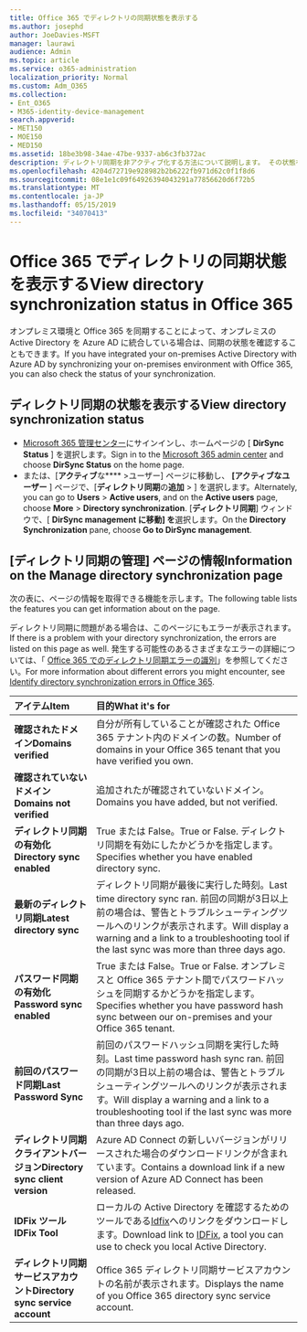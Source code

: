 ```yaml
---
title: Office 365 でディレクトリの同期状態を表示する
ms.author: josephd
author: JoeDavies-MSFT
manager: laurawi
audience: Admin
ms.topic: article
ms.service: o365-administration
localization_priority: Normal
ms.custom: Adm_O365
ms.collection:
- Ent_O365
- M365-identity-device-management
search.appverid:
- MET150
- MOE150
- MED150
ms.assetid: 18be3b98-34ae-47be-9337-ab6c3fb372ac
description: ディレクトリ同期を非アクティブ化する方法について説明します。 その状態を表示することもできます。
ms.openlocfilehash: 4204d72719e928982b2b6222fb971d62c0f1f8d6
ms.sourcegitcommit: 08e1e1c09f64926394043291a77856620d6f72b5
ms.translationtype: MT
ms.contentlocale: ja-JP
ms.lasthandoff: 05/15/2019
ms.locfileid: "34070413"
---
```

# <a name="view-directory-synchronization-status-in-office-365"></a><span data-ttu-id="3a33b-104">Office 365 でディレクトリの同期状態を表示する</span><span class="sxs-lookup"><span data-stu-id="3a33b-104">View directory synchronization status in Office 365</span></span>

<span data-ttu-id="3a33b-105">オンプレミス環境と Office 365 を同期することによって、オンプレミスの Active Directory を Azure AD に統合している場合は、同期の状態を確認することもできます。</span><span class="sxs-lookup"><span data-stu-id="3a33b-105">If you have integrated your on-premises Active Directory with Azure AD by synchronizing your on-premises environment with Office 365, you can also check the status of your synchronization.</span></span>
  
## <a name="view-directory-synchronization-status"></a><span data-ttu-id="3a33b-106">ディレクトリ同期の状態を表示する</span><span class="sxs-lookup"><span data-stu-id="3a33b-106">View directory synchronization status</span></span>

- <span data-ttu-id="3a33b-107">[Microsoft 365 管理センター](https://admin.microsoft.com)にサインインし、ホームページの [ **DirSync Status** ] を選択します。</span><span class="sxs-lookup"><span data-stu-id="3a33b-107">Sign in to the [Microsoft 365 admin center](https://admin.microsoft.com) and choose **DirSync Status** on the home page.</span></span>
- <span data-ttu-id="3a33b-108">または、[**アクティブ**な\*\*\*\* \>ユーザー] ページに移動し、 **[アクティブなユーザー** ] ページで、[**ディレクトリ同期**の**追加** \> ] を選択します。</span><span class="sxs-lookup"><span data-stu-id="3a33b-108">Alternately, you can go to **Users** \> **Active users**, and on the **Active users** page, choose **More** \> **Directory synchronization**.</span></span> <span data-ttu-id="3a33b-109">[**ディレクトリ同期**] ウィンドウで、[ **DirSync management に移動] を**選択します。</span><span class="sxs-lookup"><span data-stu-id="3a33b-109">On the **Directory Synchronization** pane, choose **Go to DirSync management**.</span></span>

## <a name="information-on-the-manage-directory-synchronization-page"></a><span data-ttu-id="3a33b-110">[ディレクトリ同期の管理] ページの情報</span><span class="sxs-lookup"><span data-stu-id="3a33b-110">Information on the Manage directory synchronization page</span></span>

<span data-ttu-id="3a33b-111">次の表に、ページの情報を取得できる機能を示します。</span><span class="sxs-lookup"><span data-stu-id="3a33b-111">The following table lists the features you can get information about on the page.</span></span>
  
<span data-ttu-id="3a33b-112">ディレクトリ同期に問題がある場合は、このページにもエラーが表示されます。</span><span class="sxs-lookup"><span data-stu-id="3a33b-112">If there is a problem with your directory synchronization, the errors are listed on this page as well.</span></span> <span data-ttu-id="3a33b-113">発生する可能性のあるさまざまなエラーの詳細については、「 [Office 365 でのディレクトリ同期エラーの識別](identify-directory-synchronization-errors.md)」を参照してください。</span><span class="sxs-lookup"><span data-stu-id="3a33b-113">For more information about different errors you might encounter, see [Identify directory synchronization errors in Office 365](identify-directory-synchronization-errors.md).</span></span>
  
|<span data-ttu-id="3a33b-114">**アイテム**</span><span class="sxs-lookup"><span data-stu-id="3a33b-114">**Item**</span></span>|<span data-ttu-id="3a33b-115">**目的**</span><span class="sxs-lookup"><span data-stu-id="3a33b-115">**What it's for**</span></span>|
|:-----|:-----|
|<span data-ttu-id="3a33b-116">**確認されたドメイン**</span><span class="sxs-lookup"><span data-stu-id="3a33b-116">**Domains verified**</span></span> | <span data-ttu-id="3a33b-117">自分が所有していることが確認された Office 365 テナント内のドメインの数。</span><span class="sxs-lookup"><span data-stu-id="3a33b-117">Number of domains in your Office 365 tenant that you have verified you own.</span></span> |
|<span data-ttu-id="3a33b-118">**確認されていないドメイン**</span><span class="sxs-lookup"><span data-stu-id="3a33b-118">**Domains not verified**</span></span> | <span data-ttu-id="3a33b-119">追加されたが確認されていないドメイン。</span><span class="sxs-lookup"><span data-stu-id="3a33b-119">Domains you have added, but not verified.</span></span> |
|<span data-ttu-id="3a33b-120">**ディレクトリ同期の有効化**</span><span class="sxs-lookup"><span data-stu-id="3a33b-120">**Directory sync enabled**</span></span> |<span data-ttu-id="3a33b-121">True または False。</span><span class="sxs-lookup"><span data-stu-id="3a33b-121">True or False.</span></span> <span data-ttu-id="3a33b-122">ディレクトリ同期を有効にしたかどうかを指定します。</span><span class="sxs-lookup"><span data-stu-id="3a33b-122">Specifies whether you have enabled directory sync.</span></span> |
|<span data-ttu-id="3a33b-123">**最新のディレクトリ同期**</span><span class="sxs-lookup"><span data-stu-id="3a33b-123">**Latest directory sync**</span></span> | <span data-ttu-id="3a33b-124">ディレクトリ同期が最後に実行した時刻。</span><span class="sxs-lookup"><span data-stu-id="3a33b-124">Last time directory sync ran.</span></span> <span data-ttu-id="3a33b-125">前回の同期が3日以上前の場合は、警告とトラブルシューティングツールへのリンクが表示されます。</span><span class="sxs-lookup"><span data-stu-id="3a33b-125">Will display a warning and a link to a troubleshooting tool if the last sync was more than three days ago.</span></span> |
|<span data-ttu-id="3a33b-126">**パスワード同期の有効化**</span><span class="sxs-lookup"><span data-stu-id="3a33b-126">**Password sync enabled**</span></span> | <span data-ttu-id="3a33b-127">True または False。</span><span class="sxs-lookup"><span data-stu-id="3a33b-127">True or False.</span></span> <span data-ttu-id="3a33b-128">オンプレミスと Office 365 テナント間でパスワードハッシュを同期するかどうかを指定します。</span><span class="sxs-lookup"><span data-stu-id="3a33b-128">Specifies whether you have password hash sync between our on-premises and your Office 365 tenant.</span></span> |
|<span data-ttu-id="3a33b-129">**前回のパスワード同期**</span><span class="sxs-lookup"><span data-stu-id="3a33b-129">**Last Password Sync**</span></span> | <span data-ttu-id="3a33b-130">前回のパスワードハッシュ同期を実行した時刻。</span><span class="sxs-lookup"><span data-stu-id="3a33b-130">Last time password hash sync ran.</span></span> <span data-ttu-id="3a33b-131">前回の同期が3日以上前の場合は、警告とトラブルシューティングツールへのリンクが表示されます。</span><span class="sxs-lookup"><span data-stu-id="3a33b-131">Will display a warning and a link to a troubleshooting tool if the last sync was more than three days ago.</span></span> |
|<span data-ttu-id="3a33b-132">**ディレクトリ同期クライアントバージョン**</span><span class="sxs-lookup"><span data-stu-id="3a33b-132">**Directory sync client version**</span></span> | <span data-ttu-id="3a33b-133">Azure AD Connect の新しいバージョンがリリースされた場合のダウンロードリンクが含まれています。</span><span class="sxs-lookup"><span data-stu-id="3a33b-133">Contains a download link if a new version of Azure AD Connect has been released.</span></span> |
|<span data-ttu-id="3a33b-134">**IDFix ツール**</span><span class="sxs-lookup"><span data-stu-id="3a33b-134">**IDFix Tool**</span></span> | <span data-ttu-id="3a33b-135">ローカルの Active Directory を確認するためのツールである[Idfix](install-and-run-idfix.md)へのリンクをダウンロードします。</span><span class="sxs-lookup"><span data-stu-id="3a33b-135">Download link to [IDFix](install-and-run-idfix.md), a tool you can use to check you local Active Directory.</span></span> |
|<span data-ttu-id="3a33b-136">**ディレクトリ同期サービスアカウント**</span><span class="sxs-lookup"><span data-stu-id="3a33b-136">**Directory sync service account**</span></span> | <span data-ttu-id="3a33b-137">Office 365 ディレクトリ同期サービスアカウントの名前が表示されます。</span><span class="sxs-lookup"><span data-stu-id="3a33b-137">Displays the name of you Office 365 directory sync service account.</span></span> |